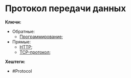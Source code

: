 
# Протокол передачи данных


**Ключи:**
- Обратные:
	- [Программирование](PROGRAMMING);
- Прямые:
	- [HTTP](http-protocol.md);
	- [TCP-протокол](tcp-protocol);

**Хештеги:**
- #Protocol

